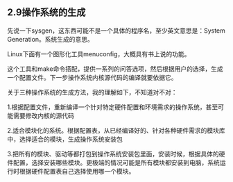 ## 2.9操作系统的生成

先说一下sysgen，这东西可能不是一个具体的程序名，至少英文意思是：System Generation。系统生成的意思。

Linux下面有一个图形化工具menuconfig，大概具有书上说的功能。

这个工具和make命令搭配，提供一系列的问答选项，然后根据用户的选择，生成一个配置文件。下一步操作系统内核源代码的编译就要依据它。

关于三种操作系统的生成方法，我的理解如下，不知道对不对：

1.根据配置文件，重新编译一个针对特定硬件配置和环境需求的操作系统，甚至可能需要修改内核的源代码

2.适合模块化的系统。根据配置表，从已经编译好的、针对各种硬件需求的模块库中，选择适合的模块，生成操作系统安装包

3.把所有的模块、驱动等都打包到操作系统安装包里面，安装时候，根据具体的硬件配置，选择安装哪些模块。更极端的情况可能是所有模块都安装到电脑，系统运行时根据硬件配置表自己选择使用哪一个模块。




